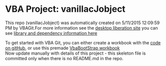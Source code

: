 # VBA Project: vanillacJobject
This repo (vanillacJobject) was automatically created on 5/11/2015 12:09:59 PM by VBAGit.For more information see the [desktop liberation site](https://ramblings.mcpher.com/integrate-vba-with-github/ "desktop liberation")
you can see [library and dependency information here](dependencies.md)

To get started with VBA Git, you can either create a workbook with the [code on gitHub](https://github.com/brucemcpherson/VbaGit "VbaGit repo"), or use this premade [VbaBootStrap workbook](https://github.com/brucemcpherson/desktopliberationdownloadable/raw/master/VbaGitBootStrap.xlsm "VbaBootStrap")  
Now update manually with details of this project - this skeleton file is committed only when there is no README.md in the repo.
